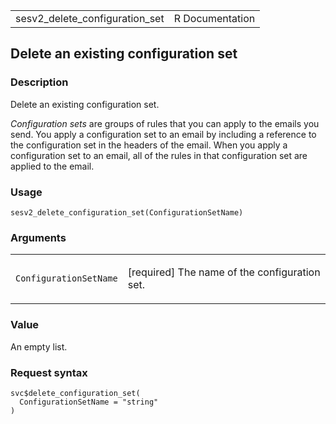 <table style="width: 100%;">
<tbody>
<tr class="odd">
<td>sesv2_delete_configuration_set</td>
<td style="text-align: right;">R Documentation</td>
</tr>
</tbody>
</table>

## Delete an existing configuration set

### Description

Delete an existing configuration set.

*Configuration sets* are groups of rules that you can apply to the
emails you send. You apply a configuration set to an email by including
a reference to the configuration set in the headers of the email. When
you apply a configuration set to an email, all of the rules in that
configuration set are applied to the email.

### Usage

    sesv2_delete_configuration_set(ConfigurationSetName)

### Arguments

<table>
<colgroup>
<col style="width: 35%" />
<col style="width: 65%" />
</colgroup>
<tbody>
<tr class="odd">
<td><code
id="sesv2_delete_configuration_set_:_ConfigurationSetName">ConfigurationSetName</code></td>
<td><p>[required] The name of the configuration set.</p></td>
</tr>
</tbody>
</table>

### Value

An empty list.

### Request syntax

    svc$delete_configuration_set(
      ConfigurationSetName = "string"
    )
